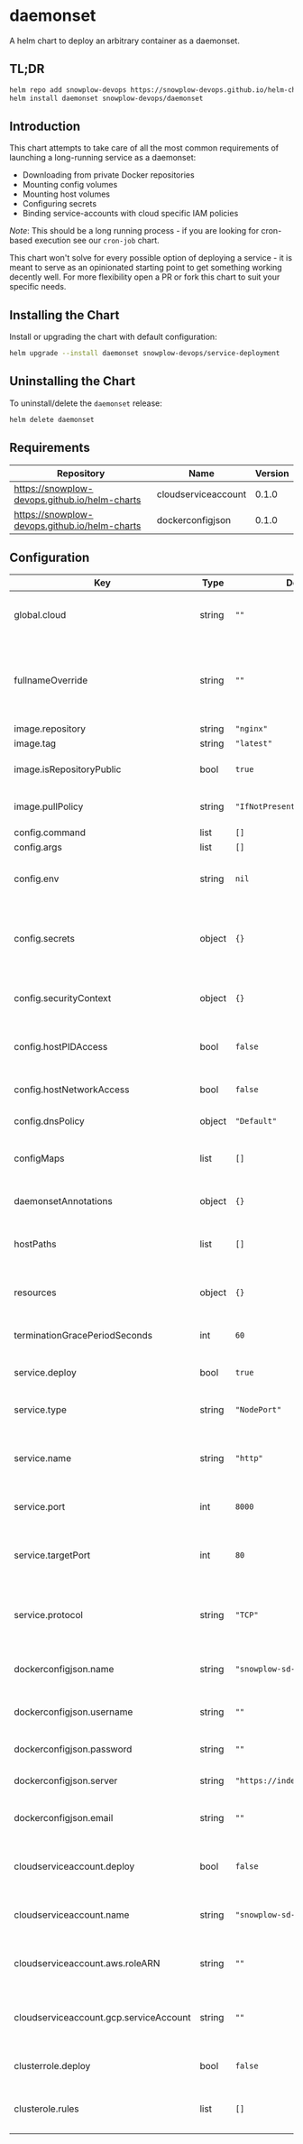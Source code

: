 # daemonset

A helm chart to deploy an arbitrary container as a daemonset.

## TL;DR

```bash
helm repo add snowplow-devops https://snowplow-devops.github.io/helm-charts
helm install daemonset snowplow-devops/daemonset
```

## Introduction

This chart attempts to take care of all the most common requirements of launching a long-running service as a daemonset:

- Downloading from private Docker repositories
- Mounting config volumes
- Mounting host volumes
- Configuring secrets
- Binding service-accounts with cloud specific IAM policies

_Note_: This should be a long running process - if you are looking for cron-based execution see our `cron-job` chart.

This chart won't solve for every possible option of deploying a service - it is meant to serve as an opinionated starting point to get something working decently well.  For more flexibility open a PR or fork this chart to suit your specific needs.

## Installing the Chart

Install or upgrading the chart with default configuration:

```bash
helm upgrade --install daemonset snowplow-devops/service-deployment
```

## Uninstalling the Chart

To uninstall/delete the `daemonset` release:

```bash
helm delete daemonset
```

## Requirements

| Repository | Name | Version |
|------------|------|---------|
| https://snowplow-devops.github.io/helm-charts | cloudserviceaccount | 0.1.0 |
| https://snowplow-devops.github.io/helm-charts | dockerconfigjson | 0.1.0 |

## Configuration

| Key | Type | Default | Description |
|-----|------|---------|-------------|
| global.cloud | string | `""` | Cloud specific bindings (options: aws, gcp) |
| fullnameOverride | string | `""` | Overrides the full-name given to the deployment resources (default: .Release.Name) |
| image.repository | string | `"nginx"` |  |
| image.tag | string | `"latest"` |  |
| image.isRepositoryPublic | bool | `true` | Whether the repository is public |
| image.pullPolicy | string | `"IfNotPresent"` | The image pullPolicy to use |
| config.command | list | `[]` |  |
| config.args | list | `[]` |  |
| config.env | string | `nil` | Map of environment variables to use within the job |
| config.secrets | object | `{}` | Map of secrets that will be exposed as environment variables within the job |
| config.securityContext | object | `{}` | Map of securityContext object applied to pods |
| config.hostPIDAccess | bool | `false` | Allow pods access to host process information |
| config.hostNetworkAccess | bool | `false` | Allow pods access to host network |
| config.dnsPolicy | object | `"Default"` | DNS Policy for pods |
| configMaps | list | `[]` | List of config maps to mount to the deployment |
| daemonsetAnnotations | object | `{}` | Annotations to be applied to the daemonset |
| hostPaths | list | `[]` | List of host paths to mount to the deployment |
| resources | object | `{}` | Map of resource constraints for the service |
| terminationGracePeriodSeconds | int | `60` | Grace period for termination of the service |
| service.deploy | bool | `true` | Whether to setup service bindings |
| service.type | string | `"NodePort"` | Configures ServiceType for this service |
| service.name | string | `"http"` | Prefix of port name for service (appended with '-port') |
| service.port | int | `8000` | Port to bind and expose the service on |
| service.targetPort | int | `80` | The Target Port that the actual application is being exposed on |
| service.protocol | string | `"TCP"` | Protocol that the service leverages (note: TCP or UDP) |
| dockerconfigjson.name | string | `"snowplow-sd-dockerhub"` | Name of the secret to use for the private repository |
| dockerconfigjson.username | string | `""` | Username for the private repository |
| dockerconfigjson.password | string | `""` | Password for the private repository |
| dockerconfigjson.server | string | `"https://index.docker.io/v1/"` | Repository server URL |
| dockerconfigjson.email | string | `""` | Email address for user of the private repository |
| cloudserviceaccount.deploy | bool | `false` | Whether to create a service-account |
| cloudserviceaccount.name | string | `"snowplow-sd-service-account"` | Name of the service-account to create |
| cloudserviceaccount.aws.roleARN | string | `""` | IAM Role ARN to bind to the k8s service account |
| cloudserviceaccount.gcp.serviceAccount | string | `""` | Service Account email to bind to the k8s service account |
| clusterrole.deploy | bool | `false` | Whether to create a cluster role |
| clusterole.rules | list | `[]`  | List of PolicyRules to attach to cluster role |
